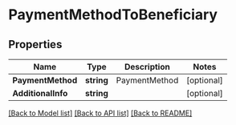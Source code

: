 # PaymentMethodToBeneficiary

## Properties
Name | Type | Description | Notes
------------ | ------------- | ------------- | -------------
**PaymentMethod** | **string** | PaymentMethod | [optional] 
**AdditionalInfo** | **string** |  | [optional] 

[[Back to Model list]](../README.md#documentation-for-models) [[Back to API list]](../README.md#documentation-for-api-endpoints) [[Back to README]](../README.md)


